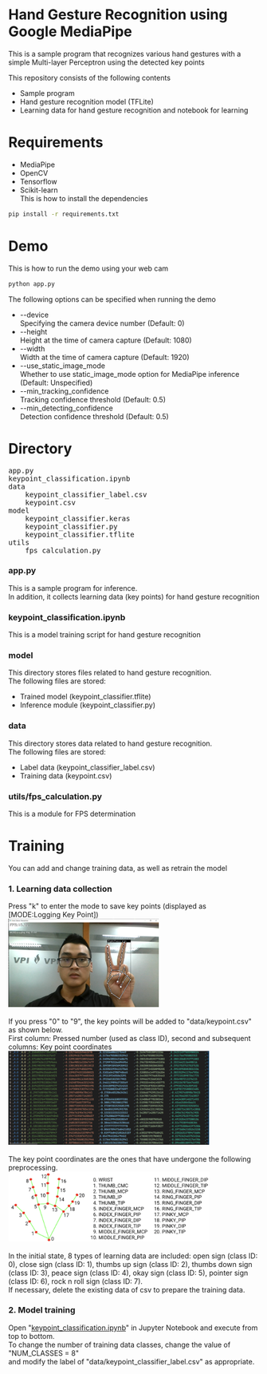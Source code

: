 # Hand Gesture Recognition using Google MediaPipe
This is a sample program that recognizes various hand gestures with a simple Multi-layer Perceptron using the detected key points
<br> 

This repository consists of the following contents
* Sample program
* Hand gesture recognition model (TFLite)
* Learning data for hand gesture recognition and notebook for learning

# Requirements
* MediaPipe
* OpenCV
* Tensorflow
* Scikit-learn<br>
This is how to install the dependencies
```bash
pip install -r requirements.txt
```

# Demo
This is how to run the demo using your web cam
```bash
python app.py
```
The following options can be specified when running the demo
* --device<br>Specifying the camera device number (Default: 0)
* --height<br>Height at the time of camera capture (Default: 1080)
* --width<br>Width at the time of camera capture (Default: 1920)
* --use_static_image_mode<br>Whether to use static_image_mode option for MediaPipe inference (Default: Unspecified)
* --min_tracking_confidence<br>Tracking confidence threshold (Default: 0.5)
* --min_detecting_confidence<br>Detection confidence threshold (Default: 0.5)

# Directory
<pre>
app.py
keypoint_classification.ipynb
data
    keypoint_classifier_label.csv
    keypoint.csv
model
    keypoint_classifier.keras
    keypoint_classifier.py
    keypoint_classifier.tflite
utils
    fps_calculation.py
</pre>

### app.py
This is a sample program for inference.<br>
In addition, it collects learning data (key points) for hand gesture recognition<br>

### keypoint_classification.ipynb
This is a model training script for hand gesture recognition

### model
This directory stores files related to hand gesture recognition.<br>
The following files are stored:
* Trained model (keypoint_classifier.tflite)
* Inference module (keypoint_classifier.py)

### data
This directory stores data related to hand gesture recognition.<br>
The following files are stored:
* Label data (keypoint_classifier_label.csv)
* Training data (keypoint.csv)

### utils/fps_calculation.py
This is a module for FPS determination

# Training
You can add and change training data, as well as retrain the model

### 1. Learning data collection
Press "k" to enter the mode to save key points (displayed as [MODE:Logging Key Point]) <br>
<img src="https://github.com/congduytran12/Hand-Gesture-Recognition-Mediapipe/blob/main/logging_key_point.png" width="60%"><br><br>
If you press "0" to "9", the key points will be added to "data/keypoint.csv" as shown below.<br>
First column: Pressed number (used as class ID), second and subsequent columns: Key point coordinates<br>
<img src="https://github.com/congduytran12/Hand-Gesture-Recognition-Mediapipe/blob/main/keypoint.png" width="80%"><br><br>
The key point coordinates are the ones that have undergone the following preprocessing.<br>
<img src="https://github.com/congduytran12/Hand-Gesture-Recognition-Mediapipe/blob/main/hand-landmarks.png" width="80%"><br><br>
In the initial state, 8 types of learning data are included: open sign (class ID: 0), close sign (class ID: 1), thumbs up sign (class ID: 2), thumbs down sign (class ID: 3), peace sign (class ID: 4), okay sign (class ID: 5), pointer sign (class ID: 6), rock n roll sign (class ID: 7).<br>
If necessary, delete the existing data of csv to prepare the training data.<br>

### 2. Model training
Open "[keypoint_classification.ipynb](keypoint_classification.ipynb)" in Jupyter Notebook and execute from top to bottom.<br>
To change the number of training data classes, change the value of "NUM_CLASSES = 8" <br>and modify the label of "data/keypoint_classifier_label.csv" as appropriate.<br><br>
